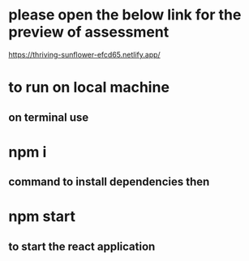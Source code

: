 # please open the below link for the preview of assessment


https://thriving-sunflower-efcd65.netlify.app/

# to run on local machine 
## on terminal use 

# npm i 

## command to install dependencies then 

# npm start

## to start the react application
